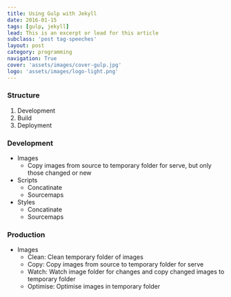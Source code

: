 ```yaml
---
title: Using Gulp with Jekyll
date: 2016-01-15
tags: [gulp, jekyll]
lead: This is an excerpt or lead for this article
subclass: 'post tag-speeches'
layout: post
category: programming
navigation: True
cover: 'assets/images/cover-gulp.jpg'
logo: 'assets/images/logo-light.png'
---
```


### Structure

1. Development
2. Build
3. Deployment

### Development

* Images
  - Copy images from source to temporary folder for serve, but only those changed or new
* Scripts
  - Concatinate
  - Sourcemaps
* Styles
  - Concatinate
  - Sourcemaps


### Production

* Images
  - Clean: Clean temporary folder of images
  - Copy: Copy images from source to temporary folder for serve
  - Watch: Watch image folder for changes and copy changed images to temporary folder
  - Optimise: Optimise images in temporary folder
